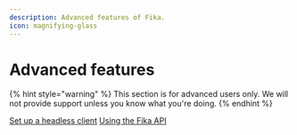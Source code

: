 ```yaml
---
description: Advanced features of Fika.
icon: magnifying-glass
---
```


# Advanced features

{% hint style="warning" %}
This section is for advanced users only. We will not provide support unless you know what you're doing.
{% endhint %}

<a href="headless-client.md" class="button primary" data-icon="right-long">Set up a headless client</a> <a href="fika-api.md" class="button primary" data-icon="right-long">Using the Fika API</a>
